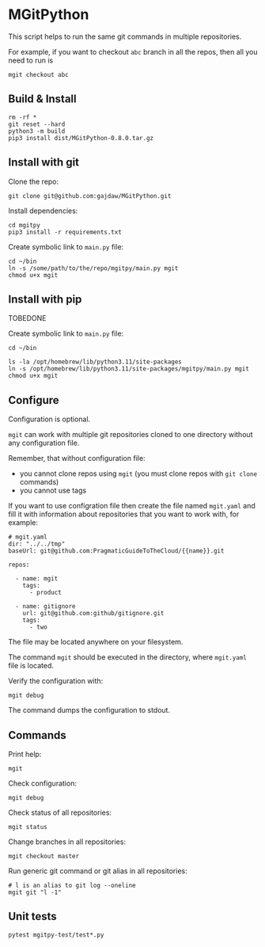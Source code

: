 # MGitPython

This script helps to run the same git commands
in multiple repositories.

For example, if you want to checkout `abc` branch in all the repos,
then all you need to run is

    mgit checkout abc

## Build & Install

    rm -rf *
    git reset --hard
    python3 -m build
    pip3 install dist/MGitPython-0.8.0.tar.gz

## Install with git

Clone the repo:

    git clone git@github.com:gajdaw/MGitPython.git

Install dependencies:

    cd mgitpy
    pip3 install -r requirements.txt

Create symbolic link to `main.py` file:

    cd ~/bin
    ln -s /some/path/to/the/repo/mgitpy/main.py mgit
    chmod u+x mgit

## Install with pip

TOBEDONE

Create symbolic link to `main.py` file:

    cd ~/bin

    ls -la /opt/homebrew/lib/python3.11/site-packages
    ln -s /opt/homebrew/lib/python3.11/site-packages/mgitpy/main.py mgit
    chmod u+x mgit

## Configure

Configuration is optional.

`mgit` can work with multiple git repositories cloned to one directory without any configuration file.

Remember, that without configuration file:
- you cannot clone repos using `mgit` (you must clone repos with `git clone` commands)
- you cannot use tags

If you want to use configration file then
create the file named `mgit.yaml` and fill it with information about
repositories that you want to work with, for example:

    # mgit.yaml
    dir: "../../tmp"
    baseUrl: git@github.com:PragmaticGuideToTheCloud/{{name}}.git

    repos:

      - name: mgit
        tags:
          - product

      - name: gitignore
        url: git@github.com:github/gitignore.git
        tags:
          - two

The file may be located anywhere on your filesystem.

The command `mgit` should be executed in the directory, where `mgit.yaml` file is located.

Verify the configuration with:

    mgit debug

The command dumps the configuration to stdout.

## Commands

Print help:

    mgit

Check configuration:

    mgit debug

Check status of all repositories:

    mgit status

Change branches in all repositories:

    mgit checkout master

Run generic git command or git alias in all repositories:

    # l is an alias to git log --oneline
    mgit git "l -1"

## Unit tests

    pytest mgitpy-test/test*.py
